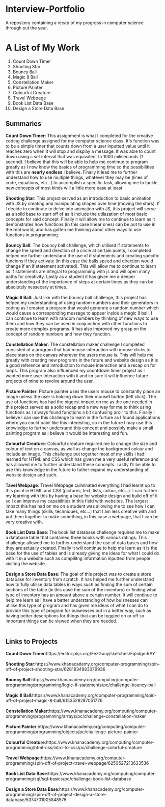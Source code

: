 # Interview-Portfolio
A repository containing a recap of my progress in computer science through out the year.
<html>
  <body>
    <h1>A List of My Work</h1>
      <ol>
        <li>Count Down Timer</li>
        <li>Shooting Star</li>
        <li>Bouncy Ball</li>
        <li>Magic 8 Ball</li>
        <li>Constellation Maker</li>
        <li>Picture Painter</li>
        <li>Colourful Creature</li>
        <li>Travel Webpage</li>
        <li>Book List Data Base</li>
        <li>Design a Store Data Base</li>
      </ol>
    <h2>Summaries</h2>
      <p><strong>Count Down Timer</strong>: This assignment is what I completed for the creative coding challenge assigned for my               computer science class. It's function was to be a simple timer that counts down from a user inputted value until it reaches zero         when it will stop and display a message. It was able to count down using a set interval that was equivalent to 1000 miliseconds         (1 second). I believe that this will be able to help me continue to program greatly as I now know the basics of programming time         so the possibilities with this are <strong>nearly endless</strong> I believe. Finally it lead me to further understand how to           use multiple things, whatever they may be (lines of code, equations, etc...) to accomplish a specific task, allowing me to               tackle new concepts of most kinds will a little more ease at least.<br><br>
        <strong>Shooting Star</strong>: This project served as an introduction to basic animation with JS by creating and manipulating           shapes over time (moving the stars). If I decide to continute to delve into animation with JS, this project will serve                   as a solid base to start off of as it include the utilazation of most basic concepts for said concept. Finally it will allow me         to continue to learn as it demonstrates how functions (in this case linear ones) can be put to use in the real world, and has           gotten me thinking about other ways to use functions in programming.<br><br>
        <strong>Bouncy Ball</strong>: The bouncy ball challenge, which utilised if statements to change the speed and direction of a             circle at certain points, I completed helped me further understand the use of if statements and creating specific funcions if           they activate (in this case the balls speed and direction would change if an if statement activated). This will allow me to             continue to learn as if statements are integral to programming with js and will open many paths for creativity. Lastly as a             student it has given me a deeper understanding of the importance of steps at certain times as they can be absolutely nessecary           at times.<br><br>
        <strong>Magic 8 Ball</strong>: Just like with the bouncy ball challenge, this project has helped my understanding of using               random numbers and their generators in coding as I created a program that would generate a random number which would cause a             corresponding message to appear inside a magic 8 ball. I can continue to learn with random numbers by thinking of new ways to           use them and how they can be used in conjunction with other functions to create more complex programs. It has also improved my           grasp on the concept of random numbers and how they function.<br><br>
        <strong>Constellation Maker</strong>: The constellation maker challenge I completed consisted of a program that had mouse               interaction with mouse clicks to place stars on the canvas wherever the users mouse is. This will help me greatly with creating         new programs in the future and website design as it is a good reference and introduction to mouse interaction and a recap on for         loops. This program also influenced my countdown timer project as I wanted more user interaction with it and im sure it                 will influence future projects of mine to revolve around the user.<br><br>
        <strong>Picture Painter</strong>: Picture painter uses the users mouse to constantly place an image unless the user is holding           down their mouse1 button (left click). The use of functions has had the biggest impact on me as the one needed in this project           served as a solid recap and a new way for me to think using functions as I always found functions a bit confusing proir to this.         Finally I believe I can use this challenge to learn in the furture as I found applications where you could paint like this               interesting, so in the future I may use this knowledge to further understand this concept and possibly make a small painting             program as I believe it would be interesting and fun.<br><br>
        <strong>Colourful Creature</strong>: Colourful creature required me to change the size and colour of text on a canvas, as well           as change the background colour and include an image. This challenge put together most of my skills i had learned for HTML and           CSS which has given me a very useful reference and has allowed me to further understand these concepts. Lastly I'll be able to           use this knowledge in the future to futher expand my understanding of website design and such.<br><br>
        <strong>Tavel Webpage</strong>: Travel Webpage culminated everything I had learnt up to this point in HTML and CSS (pictures,           text, lists, colour, etc...). I can further my learning with this by having a base for website design and build off of it so I           can improve my capabilities in this field with websites. The largest impact this has had on me on a student was allowing me to           see how I can take many things (skills, techniques, etc...) that I am less creative with and put them together to make                   something, in this case a webpage, that I can be very creative with.<br><br>
        <strong>Book List Data Base</strong>: The book list database challenge required me to make a database table that contained three         books with various ratings. This challenge allowed me to further understand the use of data bases and how they are actually             created. Finally it will continue to help me learn as it is the base for the use of tables and is already giving me ideas for           what I could do with it in a website such as compilitng information inputted from people visiting the website.<br><br>
        <strong>Design a Store Data Base</strong>: The goal of this project was to create a store database for inventory from scratch. It has helped me further understand how to fully utilise data tables in ways such as finding the sum of certain sections of the table (in this case the sum of the inventory) or finding what type of inventory has an amount above a certain number. It will continue to help me learn as I have a better understanding of how buisnesses can utilise this type of program and has given me ideas of what I can do to provide this type of program for buisnesses but in a better way, such as having better descriptions for things that can be toggled on or off so important things can be viewed when they are needed.<br><br>
      </p>
    <h2>Links to Projects</h2>
      <p><strong>Count Down Timer</strong>:https://editor.p5js.org/FezGuuy/sketches/Fq5dgmRAY<br><br>
        <strong>Shooting Star</strong>:https://www.khanacademy.org/computer-programming/spin-off-of-project-shooting-star/6281834983079936<br><br>
        <strong>Bouncy Ball</strong>:https://www.khanacademy.org/computing/computer-programming/programming/logic-if-statements/pc/challenge-bouncy-ball<br><br>
        <strong>Magic 8 Ball</strong>:https://www.khanacademy.org/computer-programming/spin-off-of-project-magic-8-ball/6153528287051776<br><br>
        <strong>Constellation Maker</strong>:https://www.khanacademy.org/computing/computer-programming/programming/arrays/pc/challenge-constellation-maker<br><br>
        <strong>Picture Painter</strong>:https://www.khanacademy.org/computing/computer-programming/programming/objects/pc/challenge-picture-painter<br><br>
        <strong>Colourful Creature</strong>:https://www.khanacademy.org/computing/computer-programming/html-css/intro-to-css/pc/challenge-colorful-creature<br><br>
        <strong>Travel Webpage</strong>:https://www.khanacademy.org/computer-programming/spin-off-of-project-travel-webpage/6250527213633536<br><br>
        <strong>Book List Data Base</strong>:https://www.khanacademy.org/computing/computer-programming/sql/sql-basics/pc/challenge-book-list-database<br><br>
        <strong>Design a Store Data Base</strong>:https://www.khanacademy.org/computer-programming/spin-off-of-project-design-a-store-database/5374701005848576<br><br>
  </body>
</html>
